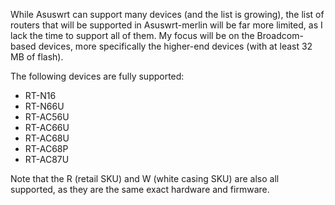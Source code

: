 While Asuswrt can support many devices (and the list is growing), the list of routers that will be supported in Asuswrt-merlin will be far more limited, as I lack the time to support all of them.  My focus will be on the Broadcom-based devices, more specifically the higher-end devices (with at least 32 MB of flash).

The following devices are fully supported:

* RT-N16
* RT-N66U
* RT-AC56U
* RT-AC66U
* RT-AC68U
* RT-AC68P
* RT-AC87U

Note that the R (retail SKU) and W (white casing SKU) are also all supported, as they are the same exact hardware and firmware.
